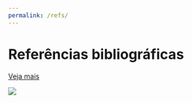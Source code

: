 ```yaml
---
permalink: /refs/
---
```


# Referências bibliográficas

[Veja mais](/sub-conteudo)

![](https://66.media.tumblr.com/35b8eb3558e8ff21c982f655e0580a1a/tumblr_n6xz2m375x1qhyypvo1_400.jpg)
<!--stackedit_data:
eyJoaXN0b3J5IjpbLTU0NzUzMjg4MSwzMjQ4NTI5ODcsMzI0OD
UyOTg3LC04MzIwNjc0MTddfQ==
-->